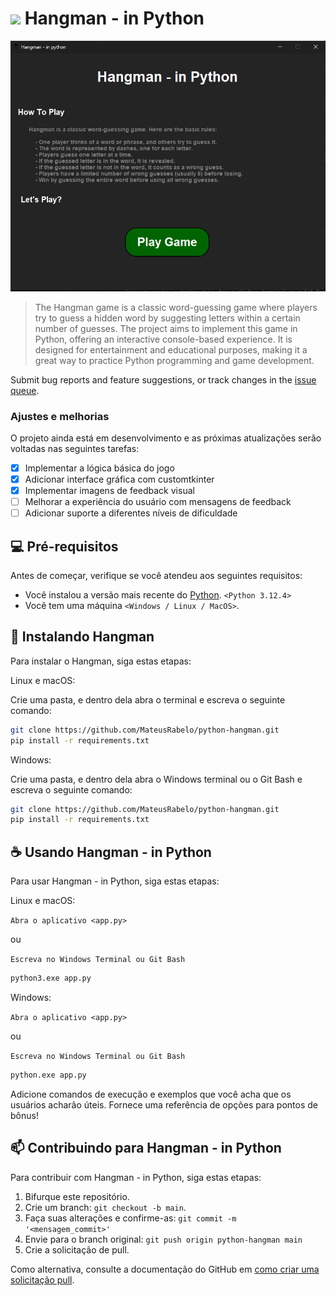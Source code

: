 # <img src="./hangman.ico"> Hangman - in Python


<img src="project-image.png" alt="Imagem de Hangman - in Python">

> The Hangman game is a classic word-guessing game where players try to guess a hidden word by suggesting letters within a certain number of guesses. The project aims to implement this game in Python, offering an interactive console-based experience. It is designed for entertainment and educational purposes, making it a great way to practice Python programming and game development.

Submit bug reports and feature suggestions, or track changes in the [issue queue](https://www.example.com/issues).

### Ajustes e melhorias

O projeto ainda está em desenvolvimento e as próximas atualizações serão voltadas nas seguintes tarefas:

- [x] Implementar a lógica básica do jogo
- [x] Adicionar interface gráfica com customtkinter
- [x] Implementar imagens de feedback visual
- [ ] Melhorar a experiência do usuário com mensagens de feedback
- [ ] Adicionar suporte a diferentes níveis de dificuldade

## 💻 Pré-requisitos

Antes de começar, verifique se você atendeu aos seguintes requisitos:

- Você instalou a versão mais recente do [Python](https://www.python.org/downloads/). `<Python 3.12.4>`
- Você tem uma máquina `<Windows / Linux / MacOS>`.
<!-- - Você leu `<guia / link / documentação_relacionada_ao_projeto>`. -->

## 🚀 Instalando Hangman

Para instalar o Hangman, siga estas etapas:

Linux e macOS:

Crie uma pasta, e dentro dela abra o terminal e escreva o seguinte comando:

```bash
git clone https://github.com/MateusRabelo/python-hangman.git
pip install -r requirements.txt
```
Windows:

Crie uma pasta, e dentro dela abra o Windows terminal ou o Git Bash e escreva o seguinte comando:

```bash
git clone https://github.com/MateusRabelo/python-hangman.git
pip install -r requirements.txt
```


## ☕ Usando Hangman - in Python

Para usar Hangman - in Python, siga estas etapas:

Linux e macOS:

`Abra o aplicativo <app.py>`

ou

`Escreva no Windows Terminal ou Git Bash`

```bash
python3.exe app.py
```

Windows:

`Abra o aplicativo <app.py>`

ou

`Escreva no Windows Terminal ou Git Bash`

```bash
python.exe app.py
```

Adicione comandos de execução e exemplos que você acha que os usuários acharão úteis. Fornece uma referência de opções para pontos de bônus!

## 📫 Contribuindo para Hangman - in Python

Para contribuir com Hangman - in Python, siga estas etapas:

1. Bifurque este repositório.
2. Crie um branch: `git checkout -b main`.
3. Faça suas alterações e confirme-as: `git commit -m '<mensagem_commit>'`
4. Envie para o branch original: `git push origin python-hangman main`
5. Crie a solicitação de pull.

Como alternativa, consulte a documentação do GitHub em [como criar uma solicitação pull](https://help.github.com/en/github/collaborating-with-issues-and-pull-requests/creating-a-pull-request).

<!--
## 📝 Licença

Esse projeto está sob licença. Veja o arquivo [LICENÇA](LICENSE.md) para mais detalhes.
-->